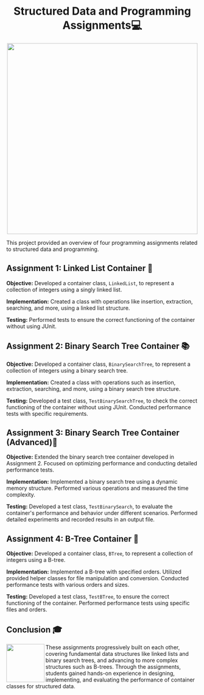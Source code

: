 <h1 align="center">Structured Data and Programming Assignments💻</h1>
<p align="center">
  <img width="500px" src="https://github.com/AlejandroDavidArzolaSaavedra/Data-Structures/assets/90756437/1642c491-d7bc-4fdb-ac29-f42f3287b72c">
</p>
This project provided an overview of four programming assignments related to structured data and programming.


## Assignment 1: Linked List Container 📝

**Objective:** Developed a container class, `LinkedList`, to represent a collection of integers using a singly linked list.

**Implementation:** Created a class with operations like insertion, extraction, searching, and more, using a linked list structure.

**Testing:** Performed tests to ensure the correct functioning of the container without using JUnit.

## Assignment 2: Binary Search Tree Container 📚

**Objective:** Developed a container class, `BinarySearchTree`, to represent a collection of integers using a binary search tree.

**Implementation:** Created a class with operations such as insertion, extraction, searching, and more, using a binary search tree structure.

**Testing:** Developed a test class, `TestBinarySearchTree`, to check the correct functioning of the container without using JUnit. Conducted performance tests with specific requirements.

## Assignment 3: Binary Search Tree Container (Advanced)🔄

**Objective:** Extended the binary search tree container developed in Assignment 2. Focused on optimizing performance and conducting detailed performance tests.

**Implementation:** Implemented a binary search tree using a dynamic memory structure. Performed various operations and measured the time complexity.

**Testing:** Developed a test class, `TestBinarySearch`, to evaluate the container's performance and behavior under different scenarios. Performed detailed experiments and recorded results in an output file.

## Assignment 4: B-Tree Container 🌳

**Objective:** Developed a container class, `BTree`, to represent a collection of integers using a B-tree.

**Implementation:** Implemented a B-tree with specified orders. Utilized provided helper classes for file manipulation and conversion. Conducted performance tests with various orders and sizes.

**Testing:** Developed a test class, `TestBTree`, to ensure the correct functioning of the container. Performed performance tests using specific files and orders.

## Conclusion 🎓

<img align="left" width="100" height="100" src="https://github.com/AlejandroDavidArzolaSaavedra/Kata-Working-With-Sqlite/assets/90756437/f83020eb-76e4-4224-87e4-ae2a2d370b05g">
These assignments progressively built on each other, covering fundamental data structures like linked lists and binary search trees, and advancing to more complex structures such as B-trees. Through the assignments, students gained hands-on experience in designing, implementing, and evaluating the performance of container classes for structured data.
